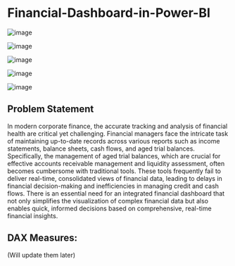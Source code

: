 # Financial-Dashboard-in-Power-BI

![image](https://github.com/nehapereira/Financial-Dashboard-in-Power-BI/assets/136058806/69d0b0af-bead-421c-aa5c-a7040b3cf46b)

![image](https://github.com/nehapereira/Financial-Dashboard-in-Power-BI/assets/136058806/4cec9890-751c-4a19-bff3-1607d83f85b9)

![image](https://github.com/nehapereira/Financial-Dashboard-in-Power-BI/assets/136058806/2d9e6f9c-1c4f-4275-85d5-986daef010c9)

![image](https://github.com/nehapereira/Financial-Dashboard-in-Power-BI/assets/136058806/c0c633d4-eee9-49ad-ae96-68c52e2fa7f1)

![image](https://github.com/nehapereira/Financial-Dashboard-in-Power-BI/assets/136058806/1df8af02-8e92-48a1-a5fa-ef83249c981a)


## Problem Statement

In modern corporate finance, the accurate tracking and analysis of financial health are critical yet challenging. Financial managers face the intricate task of maintaining up-to-date records across various reports such as income statements, balance sheets, cash flows, and aged trial balances. Specifically, the management of aged trial balances, which are crucial for effective accounts receivable management and liquidity assessment, often becomes cumbersome with traditional tools. These tools frequently fail to deliver real-time, consolidated views of financial data, leading to delays in financial decision-making and inefficiencies in managing credit and cash flows. There is an essential need for an integrated financial dashboard that not only simplifies the visualization of complex financial data but also enables quick, informed decisions based on comprehensive, real-time financial insights.

## DAX Measures: 
(Will update them later)
